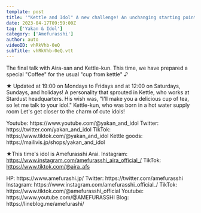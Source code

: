 ```yaml
---
template: post
title: '"Kettle and Idol" A new challenge! An unchanging starting point! love 5'
date: 2023-04-17T09:59:00Z
tag: ['Yakan & Idol']
category: ['Amefurasshi']
author: auto 
videoID: vhRkVhb-0eQ
subTitle: vhRkVhb-0eQ.vtt
---
```

The final talk with Aira-san and Kettle-kun.
This time, we have prepared a special "Coffee" for the usual "cup from kettle" ♪

★ Updated at 19:00 on Mondays to Fridays and at 12:00 on Saturdays, Sundays, and holidays!
A personality that sprouted in Kettle, who works at Stardust headquarters.
His wish was, "I'll make you a delicious cup of tea, so let me talk to your idol."
Kettle-kun, who was born in a hot water supply room
Let's get closer to the charm of cute idols!

<Kettle and Idol>
Youtube: https://www.youtube.com/@yakan_and_idol
Twitter: https://twitter.com/yakan_and_idol
TikTok: https://www.tiktok.com/@yakan_and_idol
Kettle goods: https://mailivis.jp/shops/yakan_and_idol

★This time's idol is Amefurasshi Arai.
<love>
Instagram: https://www.instagram.com/amefurasshi_aira_official_/
TikTok: https://www.tiktok.com/@aira_afs

<AMEFURASSHI>
HP: https://www.amefurashi.jp/
Twitter: https://twitter.com/amefurasshi
Instagram: https://www.instagram.com/amefurasshi_official_/
TikTok: https://www.tiktok.com/@amefurasshi_official
Youtube: https://www.youtube.com/@AMEFURASSHI
Blog: https://lineblog.me/amefurashi/